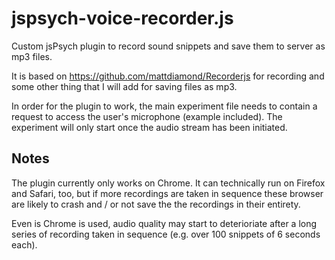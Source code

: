 # jspsych-voice-recorder.js
Custom jsPsych plugin to record sound snippets and save them to server as mp3 files.

It is based on https://github.com/mattdiamond/Recorderjs for recording and some other thing that I will add for saving files as mp3. 

In order for the plugin to work, the main experiment file needs to contain a request to access the user's microphone (example included). The experiment will only start once the audio stream has been initiated. 

## Notes
The plugin currently only works on Chrome. It can technically run on Firefox and Safari, too, but if more recordings are taken in sequence these browser are likely to crash and / or not save the the recordings in their entirety. 

Even is Chrome is used, audio quality may start to deterioriate after a long series of recording taken in sequence (e.g. over 100 snippets of 6 seconds each). 





